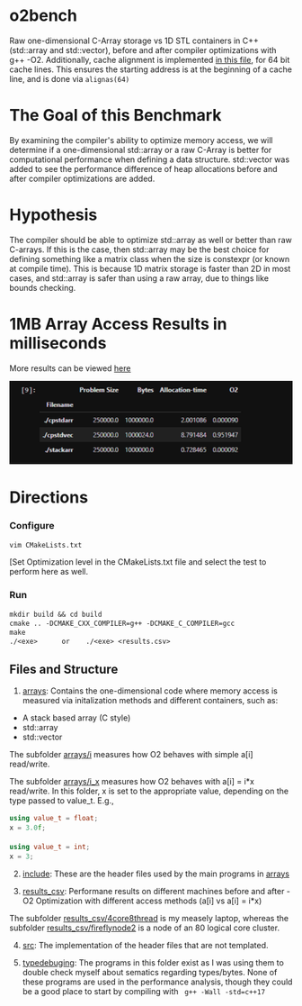 # o2bench
Raw one-dimensional C-Array storage vs 1D STL containers in C++ (std::array and std::vector), before and after compiler optimizations with g++ -O2.
Additionally, cache alignment is implemented [in this file](https://github.com/tommygorham/o2bench/blob/main/arrays/i/stdarr_aligned.cpp), for 64 bit cache lines. 
This ensures the starting address is at the beginning of a cache line, and is done via `alignas(64)` 

# The Goal of this Benchmark 
By examining the compiler's ability to optimize memory access, we will determine if a one-dimensional std::array or a raw C-Array is better for computational performance when defining a data structure. std::vector was added to see the performance difference of heap allocations before and after compiler optimizations are added. 

# Hypothesis 
The compiler should be able to optimize std::array as well or better than raw C-arrays. If this is the case, then std::array may be the best choice for defining something like a matrix class when the size is constexpr (or known at compile time). This is because 1D matrix storage is faster than 2D in most cases, and std::array is safer than using a raw array, due to things like bounds checking.  

# 1MB Array Access Results in milliseconds

More results can be viewed [here](https://github.com/tommygorham/o2bench/tree/main/arrays/results_csv)

<img src = "https://github.com/tommygorham/o2bench/blob/main/arrays/results_csv/results_quickview.png" />

# Directions 

### Configure

```
vim CMakeLists.txt 
```
[Set Optimization level in the CMakeLists.txt file and select the test to perform here as well. 

### Run 

```
mkdir build && cd build 
cmake .. -DCMAKE_CXX_COMPILER=g++ -DCMAKE_C_COMPILER=gcc 
make 
./<exe>      or    ./<exe> <results.csv> 
```

## Files and Structure

1. [arrays](https://github.com/tommygorham/o2bench/tree/main/arrays): Contains the one-dimensional code where memory access is measured via initalization methods and different containers, such as: 

* A stack based array (C style) 
* std::array
* std::vector

The subfolder [arrays/i](https://github.com/tommygorham/o2bench/tree/main/arrays/i) measures how O2 behaves with simple a[i] read/write. 

The subfolder [arrays/i_x](https://github.com/tommygorham/o2bench/tree/main/arrays/i_x) measures how O2 behaves with a[i] = i*x read/write. 
In this folder, x is set to the appropriate value, depending on the type passed to value_t. 
E.g., 

```CPP 
using value_t = float; 
x = 3.0f;

using value_t = int; 
x = 3; 
```

2. [include](https://github.com/tommygorham/o2bench/tree/main/include): These are the header files used by the main programs in [arrays](https://github.com/tommygorham/o2bench/tree/main/arrays)

3. [results_csv](https://github.com/tommygorham/o2bench/tree/main/results_csv): Performane results on different machines before and after -O2 Optimization with different access methods (a[i] vs a[i] = i*x) 

The subfolder [results_csv/4core8thread](https://github.com/tommygorham/o2bench/tree/main/results_csv/4core8thread) is my measely laptop, whereas the subfolder [results_csv/fireflynode2](https://github.com/tommygorham/o2bench/tree/main/results_csv/fireflynode2) is a node of an 80 logical core cluster. 

4. [src](https://github.com/tommygorham/o2bench/tree/main/src):  The implementation of the header files that are not templated. 

5. [typedebuging](https://github.com/tommygorham/o2bench/tree/main/typedebugging): The programs in this folder exist as I was using them to double check myself  about sematics regarding types/bytes. None of these programs are used in the performance analysis, though they could be a good place to start by compiling with 
         ``` 
         g++ -Wall -std=c++17 
         ```

